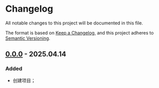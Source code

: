 # Changelog

All notable changes to this project will be documented in this file.

The format is based on [Keep a Changelog](https://keepachangelog.com/en/1.1.0/),
and this project adheres to [Semantic Versioning](https://semver.org/spec/v2.0.0.html).

## [0.0.0] - 2025.04.14

### Added

- 创建项目；

[0.0.0]: https://github.com/YdrMaster/rwrc/releases/tag/v0.0.0
